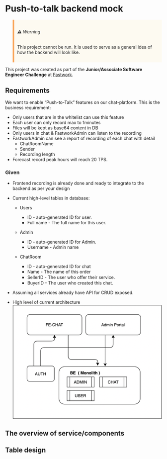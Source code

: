 # Push-to-talk backend mock

<blockquote style="background: #FDFAF1; border-left: 5px solid #F9A75D; padding: 10px; color: #2B2B2B">
<h6 style="color:#2B2B2B">⚠️ Warning</h6>
<p>
This project cannot be run. It is used to serve as a general idea of how the backend will look like.
</p>
</blockquote>

This project was created as part of the **Junior/Associate Software Engineer Challenge** at [Fastwork](https://fastwork.co).

## Requirements

We want to enable “Push-to-Talk” features on our chat-platform. This is the business requirement:

- Only users that are in the whitelist can use this feature
- Each user can only record max to 1minutes
- Files will be kept as base64 content in DB
- Only users in chat & FastworkAdmin can listen to the recording
- FastworkAdmin can see a report of recording of each chat with detail
  - ChatRoomName
  - Sender
  - Recording length
- Forecast record peak hours will reach 20 TPS.

### Given

- Frontend recording is already done and ready to integrate to the backend as per your design
- Current high-level tables in database:

  - Users

    - ID <PK> - auto-generated ID for user.
    - Full name - The full name for this user.

  - Admin
    - ID <PK> - auto-generated ID for Admin.
    - Username - Admin name
  - ChatRoom
    - ID <PK> - auto-generated ID for chat
    - Name - The name of this order
    - SellerID - The user who oﬀer their service.
    - BuyerID - The user who created this chat.

- Assuming all services already have API for CRUD exposed.
- High level of current architecture
  ![high level of current architecture](markdown_assets/current_architecture.png)

## The overview of service/components

## Table design
